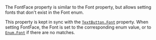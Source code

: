 The FontFace property is similar to the Font property, but allows setting
fonts that don't exist in the Font enum.

This property is kept in sync with the [`TextButton.Font`](https://create.roblox.com/docs/reference/engine/classes/TextButton#Font) property.
When setting FontFace, the Font is set to the corresponding enum value, or
to [`Enum.Font`](https://create.roblox.com/docs/reference/engine/enums/Font) if there are no matches.
